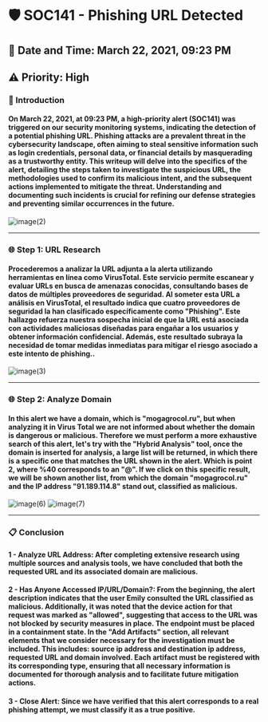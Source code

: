<h1>🛡️ SOC141 - Phishing URL Detected</h1>
<h2>📅 Date and Time: March 22, 2021, 09:23 PM</h2>
<h2>⚠️ Priority: High</h2>

<h3>📜 Introduction</h3>
<h4>On March 22, 2021, at 09:23 PM, a high-priority alert (SOC141) was triggered on our security monitoring systems, indicating the detection of a potential phishing URL. Phishing attacks are a prevalent threat in the cybersecurity landscape, often aiming to steal sensitive information such as login credentials, personal data, or financial details by masquerading as a trustworthy entity. This writeup will delve into the specifics of the alert, detailing the steps taken to investigate the suspicious URL, the methodologies used to confirm its malicious intent, and the subsequent actions implemented to mitigate the threat. Understanding and documenting such incidents is crucial for refining our defense strategies and preventing similar occurrences in the future.</h4>

![image(2)](https://github.com/user-attachments/assets/d8ab829b-33d0-40fa-924c-263d62200d6f)

---
<h3>🌐 Step 1: URL Research </h3>
<h4>Procederemos a analizar la URL adjunta a la alerta utilizando herramientas en línea como VirusTotal. Este servicio permite escanear y evaluar URLs en busca de amenazas conocidas, consultando bases de datos de múltiples proveedores de seguridad. Al someter esta URL a análisis en VirusTotal, el resultado indica que cuatro proveedores de seguridad la han clasificado específicamente como "Phishing". Este hallazgo refuerza nuestra sospecha inicial de que la URL está asociada con actividades maliciosas diseñadas para engañar a los usuarios y obtener información confidencial. Además, este resultado subraya la necesidad de tomar medidas inmediatas para mitigar el riesgo asociado a este intento de phishing..</h4>

![image(3)](https://github.com/user-attachments/assets/7c4e44c6-7e8d-414f-aff6-3e60a38bc539)

---
<h3>🌐 Step 2: Analyze Domain</h3>
<h4>In this alert we have a domain, which is "mogagrocol.ru", but when analyzing it in Virus Total we are not informed about whether the domain is dangerous or malicious. Therefore we must perform a more exhaustive search of this alert, let's try with the "Hybrid Analysis" tool, once the domain is inserted for analysis, a large list will be returned, in which there is a specific one that matches the URL shown in the alert. Which is point 2, where %40 corresponds to an "@". If we click on this specific result, we will be shown another list, from which the domain "mogagrocol.ru" and the IP address "91.189.114.8" stand out, classified as malicious.</h4>

![image(6)](https://github.com/user-attachments/assets/5d18ed71-6324-4e83-91d5-f410dea5dfcd)
![image(7)](https://github.com/user-attachments/assets/5c332a0f-2d2b-4447-8e99-e2f978bdb928)

---
<h3>📋 Conclusion</h3>
<h4>1 - Analyze URL Address: After completing extensive research using multiple sources and analysis tools, we have concluded that both the requested URL and its associated domain are malicious.</h4>

<h4>2 - Has Anyone Accessed IP/URL/Domain?: From the beginning, the alert description indicates that the user Emily consulted the URL classified as malicious. Additionally, it was noted that the device action for that request was marked as "allowed", suggesting that access to the URL was not blocked by security measures in place. The endpoint must be placed in a containment state. In the "Add Artifacts" section, all relevant elements that we consider necessary for the investigation must be included. This includes: source ip address and destination ip address, requested URL and domain involved. Each artifact must be registered with its corresponding type, ensuring that all necessary information is documented for thorough analysis and to facilitate future mitigation actions. </h4>

<h4>3 - Close Alert: Since we have verified that this alert corresponds to a real phishing attempt, we must classify it as a true positive.</h4>
